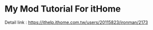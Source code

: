 # My Mod Tutorial For itHome

Detail link : https://ithelp.ithome.com.tw/users/20115823/ironman/2173